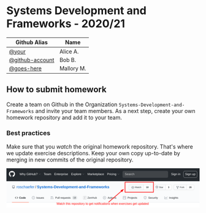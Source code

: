 # Systems Development and Frameworks - 2020/21

| Github Alias                                         | Name         |
| ---------------------------------------------------- | ------------ |
| [@your](https://github.com/your)                     | Alice A.     |
| [@github-account](https://github.com/github-account) | Bob B.       |
| [@goes-here](https://github.com/goes-here)           | Mallory M.   |


## How to submit homework

Create a team on Github in the Organization `Systems-Development-and-Frameworks`
and invite your team members. As a next step, create your own homework
repository and add it to your team.

### Best practices

Make sure that you *watch* the original homework repository. That's where we
update exercise descriptions. Keep your own copy up-to-date by merging in new
commits of the original repository.

![watch home repository](./.github/img/watch_repo.png)
